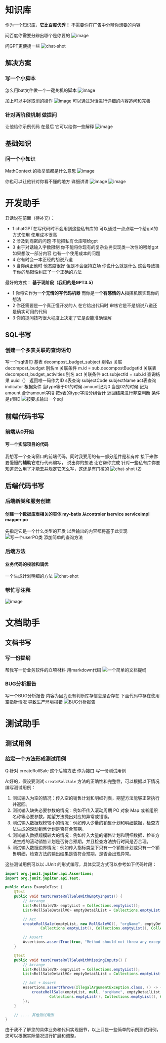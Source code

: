 # 知识库
作为一个知识库，**它比百度优秀！**
不需要你在广告中分辨你想要的内容  

问百度你需要分辨出哪个是你要的
![image](https://user-images.githubusercontent.com/130332194/234740681-fe6ea905-af40-4176-be90-b3a8b71e645e.png)

问GPT更便捷一些
![chat-shot](https://user-images.githubusercontent.com/130332194/234740791-daff7ee9-ba82-4669-b688-ba3664de5bd3.png)
## 解决方案

### 写一个小脚本
怎么用bat文件做一个一键关机的脚本
![image](https://user-images.githubusercontent.com/130332194/234764830-b1096709-d1c9-4d8b-91ba-db19e1b76361.png)

加上可以中途取消的操作
![image](https://user-images.githubusercontent.com/130332194/234764883-8a8fb7e7-c346-4067-8eec-b9206b25dee7.png)
可以通过对话进行详细的内容追问和完善

### 针对两阶段机制 做提问
让他给你示例代码  在最后 它可以给你一些解释
![image](https://user-images.githubusercontent.com/130332194/234770962-c1b811ba-1b6b-4099-8a97-0698a885740f.png)



## 基础知识
### 问一个小知识
MathContext 的枚举值都是什么意思
![image](https://user-images.githubusercontent.com/130332194/234768993-7b318203-59df-4837-bce2-15d4a4acec9c.png)

你也可以让他针对你看不懂的地方 详细讲讲
![image](https://user-images.githubusercontent.com/130332194/234771112-468c8fc3-614a-4bc7-a21e-f72ce01194b1.png)
![image](https://user-images.githubusercontent.com/130332194/234771134-38a0e6e6-57d9-4aa9-a26b-866099588657.png)


# 开发助手
丑话说在前面（待补充）：
- 1 chatGPT在写代码时不会用到这些私有库的 可以通过一点点喂一个给gpt的方式使用  使用成本很高
- 2 涉及到商密的问题 不能把私有仓库喂给gpt
- 3 由于对话输入字数限制 你不能将你现有的复杂业务实现类一次性的喂给gpt  如果想改一部分内容 也有一个使用成本的问题
- 4 它有时会一本正经的胡说八道
- 5 当你纠正他时 他态度很好 但是不会坚持立场  你说什么就是什么  这会导致摄于你的局限性纠正了一个正确的方法

最好的方式：
**基于现阶段（我用的是GPT3.5）**
- 1 你将它作为**一个无情的写代码机器**  而你是**一个有感情的人**指挥机器实现你的想法 
- 2 你还需要是一个真正懂开发的人 在它给出代码时 审核它是不是胡说八道还是确实可用的代码
- 3 你的提问技巧很大程度上决定了它是否能准确理解

## SQL书写
### 创建一个多表关联的查询语句
写一个sql语句 基表 decompost_budget_subject 别名s 关联 decompost_budget 别名m 关联条件 m.id = sub.decompostBudgetId 关联表 decompost_budget_activities 别名 act 关联条件 act.subjectId = sub.id 查询结果 uuid（） 返回唯一码作为ID s表查询 subjectCode subjectName act表查询 indicator 根据条件 当type等于01的时候 amount记为0 当是02的时候 记为amount 合计amount字段 按s表的type字段分组合计 返回结果进行非空判断   条件是s表ID 
![按要求输出一个sql](https://user-images.githubusercontent.com/130332194/234523584-224d7e09-1980-4a86-b8d3-f1f22a2baa0a.png)

## 前端代码书写
### 前端从0开始
#### 写一个实际项目的代码
我想写一个查询窗口的前端代码，同时我要用的有一部分组件是私有库
接下来你要慢慢的**辅助它**进行代码编写， 说出你的想法 让它帮你完成
针对一些私有库你要知道怎么用了才能去并规定它怎么写，这还是有门槛的
![chat-shot (2)](https://user-images.githubusercontent.com/130332194/234776623-9a2a5a15-e9cb-43c4-babf-aa4586bdb238.png)

## 后端代码书写
### 后端新类和服务创建
#### 创建一个数据库表相关的实体 my-batis  从controler iservice serviceimpl mapper po 
先指定它是一个什么类型的开发  以后输出的内容都将基于此实现
![写一个userPO类 添加简单的查询方法](https://user-images.githubusercontent.com/130332194/234562530-215bbe4c-9b54-4727-96f6-56f453d9a455.png)

### 后端方法
#### 业务代码的校验和调优
一个生成计划明细的方法
![chat-shot](https://user-images.githubusercontent.com/130332194/234756074-78594dea-7437-4b87-9c59-dce9a8ddeee4.png)

### 帮忙写注释
![image](https://user-images.githubusercontent.com/130332194/234764121-cc12dbcf-1f77-433d-83c6-ef0d086f7ce9.png)

# 文档助手
## 文档书写
### 写一份提纲
帮我写一份业务软件的立项材料 用markdown代码
![一个简单的文档提纲](https://user-images.githubusercontent.com/130332194/234549153-abf63892-6c5d-415e-87f8-e971b9a563d3.png)
### BUG分析报告
写一个BUG分析报告 内容为因为没有判断库存信息是否存在 下面代码中存在使用空指针情况 导致生产环境报错 
![BUG分析报告](https://user-images.githubusercontent.com/130332194/234550999-355d4e91-311d-4b32-98ae-85379255b39d.png)


# 测试助手
## 测试用例
### 给定一个方法形成测试用例
Q:针对 createRollSale 这个后端方法 作为接口 写一份测试用例

A:好的，假设要测试 `createRollSale` 方法的正确性和完整性，可以根据以下情况编写测试用例：

1. 测试输入为空的情况：传入空的销售计划和明细列表，期望方法能够正常执行并返回。
2. 测试输入缺失必要参数的情况：例如不传入滚动周期 PO 对象 Map 或者组织名称等必要参数，期望方法抛出对应的异常或错误。
3. 测试输入数据规模较小的情况：例如传入少量的销售计划和明细数据，检查方法生成的滚动销售计划是否符合预期。
4. 测试输入数据规模较大的情况：例如传入大量的销售计划和明细数据，检查方法生成的滚动销售计划是否符合预期，并且检查方法执行时间是否合理。
5. 测试输入数据边界情况：例如传入指标类型下只有一个销售计划或只有一个销售明细，检查方法的输出结果是否符合预期，是否会出现异常。

这些测试用例可以以 JUnit 的形式编写，具体实现方式可以参考如下代码片段：

```java
import org.junit.jupiter.api.Assertions;
import org.junit.jupiter.api.Test;

public class ExampleTest {
    @Test
    public void testCreateRollSaleWithEmptyInputs() {
        // Arrange
        List<RollSaleVO> emptyList = Collections.emptyList();
        List<RollSaleDetailVO> emptyDetailList = Collections.emptyList();

        // Act
        createRollSale(emptyList, new RollSaleVO(), "orgName", emptyDetailList, new HashMap<>(),
                Collections.emptyList(), Collections.emptyList(), Collections.emptyList());

        // Assert
        Assertions.assertTrue(true, "Method should not throw any exception");
    }

    @Test
    public void testCreateRollSaleWithMissingInputs() {
        // Arrange
        List<RollSaleVO> emptyList = Collections.emptyList();
        List<RollSaleDetailVO> emptyDetailList = Collections.emptyList();

        // Act + Assert
        Assertions.assertThrows(IllegalArgumentException.class, () -> {
            createRollSale(emptyList, null, "orgName", emptyDetailList, new HashMap<>(),
                    Collections.emptyList(), Collections.emptyList(), Collections.emptyList());
        });
    }

    // .... 其他测试用例
}
``` 
由于我不了解您的具体业务和代码实现细节，以上只是一些简单的示例测试用例，您可以根据实际情况进行扩展和调整。







